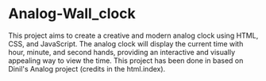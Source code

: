 # Analog-Wall_clock
This project aims to create a creative and modern analog clock using HTML, CSS, and JavaScript. The analog clock will display the current time with hour, minute, and second hands, providing an interactive and visually appealing way to view the time. This project has been done in based on Dinil's Analog project (credits in the html.index).
